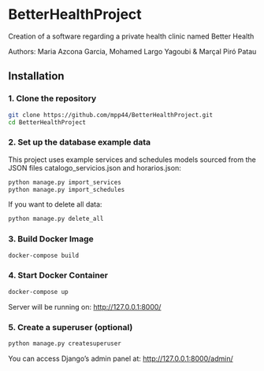 # BetterHealthProject
Creation of a software regarding a private health clinic named Better Health

Authors: Maria Azcona Garcia, Mohamed Largo Yagoubi & Marçal Piró Patau

## Installation

### 1. Clone the repository

```bash
git clone https://github.com/mpp44/BetterHealthProject.git
cd BetterHealthProject
```

### 2. Set up the database example data
This project uses example services and schedules models sourced from the JSON files catalogo_servicios.json and horarios.json:

```bash
python manage.py import_services
python manage.py import_schedules
```

If you want to delete all data:
```bash
python manage.py delete_all
```

### 3. Build Docker Image

```bash
docker-compose build
```

### 4. Start Docker Container

```bash
docker-compose up
```
Server will be running on: http://127.0.0.1:8000/

### 5. Create a superuser (optional)

```bash
python manage.py createsuperuser
```
You can access Django’s admin panel at: http://127.0.0.1:8000/admin/
